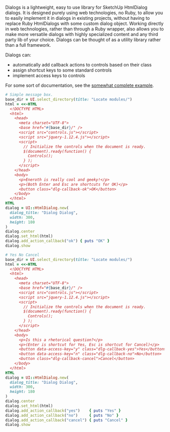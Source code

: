 Dialogs is a lightweight, easy to use library for SketchUp HtmlDialog
dialogs. It is designed purely using web technologies, no Ruby, to allow you to
easily implement it in dialogs in existing projects, without having to replace
Ruby HtmlDialogs with some custom dialog object. Working directly in web
technologies, rather than through a Ruby wrapper, also allows you to make more
versatile dialogs with highly specialized content and any third party lib of
your choice. Dialogs can be thought of as a utility library rather than a full
framework.

Dialogs can:
- automatically add callback actions to controls based on their class
- assign shortcut keys to some standard controls
- implement access keys to controls

For some sort of documentation, see the [somewhat complete example](examples/controls.html).

````ruby
# Simple message box.
base_dir = UI.select_directory(title: "Locate modules/")
html = <<-HTML
  <!DOCTYPE HTML>
  <html>
    <head>
      <meta charset="UTF-8">
      <base href="#{base_dir}/" />
      <script src="controls.js"></script>
      <script src="jquery-1.12.4.js"></script>
      <script>
        // Initialize the controls when the document is ready.
        $(document).ready(function() {
          Controls();
        } );
      </script>
    </head>
    <body>
      <p>Eneroth is really cool and geeky!</p>
      <p>(Both Enter and Esc are shortcuts for OK)</p>
      <button class="dlg-callback-ok">OK</button>
    </body>
  </html>
HTML
dialog = UI::HtmlDialog.new(
  dialog_title: "Dialog Dialog",
  width: 300,
  height: 180
)
dialog.center
dialog.set_html(html)
dialog.add_action_callback("ok") { puts "OK" }
dialog.show
````

````ruby
# Yes No Cancel
base_dir = UI.select_directory(title: "Locate modules/")
html = <<-HTML
  <!DOCTYPE HTML>
  <html>
    <head>
      <meta charset="UTF-8">
      <base href="#{base_dir}/" />
      <script src="controls.js"></script>
      <script src="jquery-1.12.4.js"></script>
      <script>
        // Initialize the controls when the document is ready.
        $(document).ready(function() {
          Controls();
        } );
      </script>
    </head>
    <body>
      <p>Is this a rhetorical question?</p>
      <p>(Enter is shortcut for Yes, Esc is shortcut for Cancel)</p>
      <button data-access-key="y" class="dlg-callback-yes">Yes</button>
      <button data-access-key="n" class="dlg-callback-no">No</button>
      <button class="dlg-callback-cancel">Cancel</button>
    </body>
  </html>
HTML
dialog = UI::HtmlDialog.new(
  dialog_title: "Dialog Dialog",
  width: 300,
  height: 180
)
dialog.center
dialog.set_html(html)
dialog.add_action_callback("yes")    { puts "Yes" }
dialog.add_action_callback("no")     { puts "No" }
dialog.add_action_callback("cancel") { puts "Cancel" }
dialog.show
````
